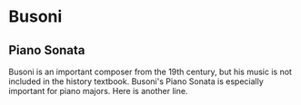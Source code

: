 # Busoni
## Piano Sonata
Busoni is an important composer from the 19th century, but his music is not included in the history textbook. Busoni's Piano Sonata is especially important for piano majors.
Here is another line.
